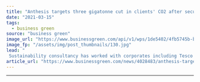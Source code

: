 ```yaml
---
title: "Anthesis targets three gigatonne cut in clients' CO2 after securing funding injection"
date: "2021-03-15"
tags: 
  - business green
source: "business green"
image_url: "https://www.businessgreen.com/api/v1/wps/1de5402/4fb5745b-b602-4a50-8f24-b99113ed1477/5/iStock-1194025411-185x114.jpg"
image_fp: "/assets/img/post_thumbnails/130.jpg"
lead: "
 Sustainability consultancy has worked with corporates including Tesco and Target to develop sustainability and carbon reduction strategies ..."
article_url: "https://www.businessgreen.com/news/4028483/anthesis-targets-gigatonne-cut-clients-co2-securing-funding-injection"
---
```


---
